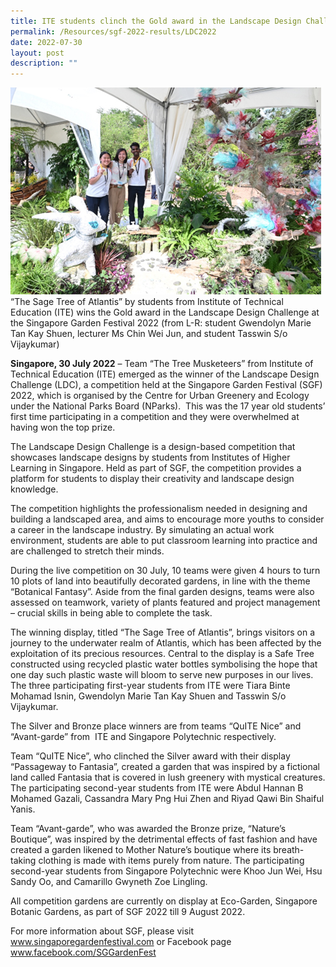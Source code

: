 ```yaml
---
title: ITE students clinch the Gold award in the Landscape Design Challenge at SGF2022
permalink: /Resources/sgf-2022-results/LDC2022
date: 2022-07-30
layout: post
description: ""
---
```

![The Sage Tree of Atlantis](/images/SGF2022%20Results/The%20Sage%20Tree%20of%20Atlantis.jpg)“The Sage Tree of Atlantis” by students from Institute of Technical Education (ITE) wins the Gold award in the Landscape Design Challenge at the Singapore Garden Festival 2022 (from L-R: student Gwendolyn Marie Tan Kay Shuen, lecturer Ms Chin Wei Jun, and student Tasswin S/o Vijaykumar)

**Singapore, 30 July 2022** – Team “The Tree Musketeers” from Institute of Technical Education (ITE) emerged as the winner of the Landscape Design Challenge (LDC), a competition held at the Singapore Garden Festival (SGF) 2022, which is organised by the Centre for Urban Greenery and Ecology under the National Parks Board (NParks).  This was the 17 year old students’ first time participating in a competition and they were overwhelmed at having won the top prize.

The Landscape Design Challenge is a design-based competition that showcases landscape designs by students from Institutes of Higher Learning in Singapore. Held as part of SGF, the competition provides a platform for students to display their creativity and landscape design knowledge.

The competition highlights the professionalism needed in designing and building a landscaped area, and aims to encourage more youths to consider a career in the landscape industry. By simulating an actual work environment, students are able to put classroom learning into practice and are challenged to stretch their minds.

During the live competition on 30 July, 10 teams were given 4 hours to turn 10 plots of land into beautifully decorated gardens, in line with the theme “Botanical Fantasy”. Aside from the final garden designs, teams were also assessed on teamwork, variety of plants featured and project management – crucial skills in being able to complete the task.

The winning display, titled “The Sage Tree of Atlantis”, brings visitors on a journey to the underwater realm of Atlantis, which has been affected by the exploitation of its precious resources. Central to the display is a Safe Tree constructed using recycled plastic water bottles symbolising the hope that one day such plastic waste will bloom to serve new purposes in our lives. The three participating first-year students from ITE were Tiara Binte Mohamad Isnin, Gwendolyn Marie Tan Kay Shuen and Tasswin S/o Vijaykumar.

The Silver and Bronze place winners are from teams “QuITE Nice” and “Avant-garde” from  ITE and Singapore Polytechnic respectively.

Team “QuITE Nice”, who clinched the Silver award with their display “Passageway to Fantasia”, created a garden that was inspired by a fictional land called Fantasia that is covered in lush greenery with mystical creatures. The participating second-year students from ITE were Abdul Hannan B Mohamed Gazali, Cassandra Mary Png Hui Zhen and Riyad Qawi Bin Shaiful Yanis.

Team “Avant-garde”, who was awarded the Bronze prize, “Nature’s Boutique”, was inspired by the detrimental effects of fast fashion and have created a garden likened to Mother Nature’s boutique where its breath-taking clothing is made with items purely from nature. The participating second-year students from Singapore Polytechnic were Khoo Jun Wei, Hsu Sandy Oo, and Camarillo Gwyneth Zoe Lingling.

All competition gardens are currently on display at Eco-Garden, Singapore Botanic Gardens, as part of SGF 2022 till 9 August 2022.

For more information about SGF, please visit www.singaporegardenfestival.com or Facebook page www.facebook.com/SGGardenFest